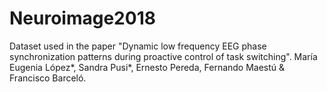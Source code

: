# Neuroimage2018
Dataset used in the paper "Dynamic low frequency EEG phase synchronization patterns during proactive control of task switching". María Eugenia López*, Sandra Pusi*, Ernesto Pereda, Fernando Maestú & Francisco Barceló.
